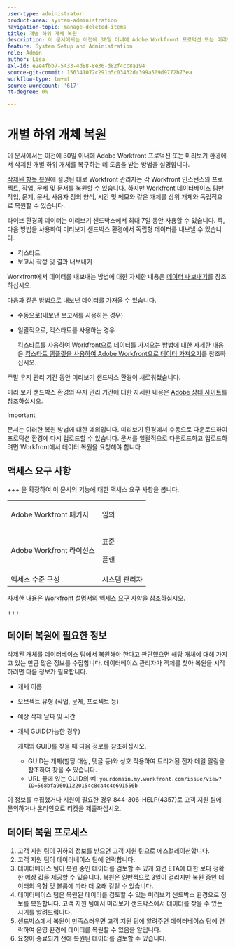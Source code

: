 ```yaml
---
user-type: administrator
product-area: system-administration
navigation-topic: manage-deleted-items
title: 개별 하위 개체 복원
description: 이 문서에서는 이전에 30일 이내에 Adobe Workfront 프로덕션 또는 미리보기 환경에서 삭제된 개별 하위 개체를 복구하는 데 도움을 받는 방법을 설명합니다.
feature: System Setup and Administration
role: Admin
author: Lisa
exl-id: e2e4fbb7-5433-4d88-8e36-d82f4cc8a194
source-git-commit: 156341072c291b5c03432da399a509d9772b73ea
workflow-type: tm+mt
source-wordcount: '617'
ht-degree: 0%

---
```


# 개별 하위 개체 복원

이 문서에서는 이전에 30일 이내에 Adobe Workfront 프로덕션 또는 미리보기 환경에서 삭제된 개별 하위 개체를 복구하는 데 도움을 받는 방법을 설명합니다.

[삭제된 항목 복원](../../../administration-and-setup/manage-workfront/manage-deleted-items/restore-deleted-items.md)에 설명된 대로 Workfront 관리자는 각 Workfront 인스턴스의 프로젝트, 작업, 문제 및 문서를 복원할 수 있습니다. 하지만 Workfront 데이터베이스 팀만 작업, 문제, 문서, 사용자 정의 양식, 시간 및 메모와 같은 개체를 상위 개체와 독립적으로 복원할 수 있습니다.

라이브 환경의 데이터는 미리보기 샌드박스에서 최대 7일 동안 사용할 수 있습니다. 즉, 다음 방법을 사용하여 미리보기 샌드박스 환경에서 독립형 데이터를 내보낼 수 있습니다.

* 킥스타트
* 보고서 작성 및 결과 내보내기

Workfront에서 데이터를 내보내는 방법에 대한 자세한 내용은 [데이터 내보내기](../../../reports-and-dashboards/reports/creating-and-managing-reports/export-data.md)를 참조하십시오.

다음과 같은 방법으로 내보낸 데이터를 가져올 수 있습니다.

* 수동으로(내보낸 보고서를 사용하는 경우)
* 일괄적으로, 킥스타트를 사용하는 경우

  킥스타트를 사용하여 Workfront으로 데이터를 가져오는 방법에 대한 자세한 내용은 [킥스타트 템플릿을 사용하여 Adobe Workfront으로 데이터 가져오기](../../../administration-and-setup/manage-workfront/using-kick-starts/import-data-via-kickstarts.md)를 참조하십시오.

주말 유지 관리 기간 동안 미리보기 샌드박스 환경이 새로워졌습니다.

미리 보기 샌드박스 환경의 유지 관리 기간에 대한 자세한 내용은 [Adobe 상태 사이트](https://status.adobe.com)를 참조하십시오.

>[!IMPORTANT]
>
>문서는 이러한 복원 방법에 대한 예외입니다. 미리보기 환경에서 수동으로 다운로드하여 프로덕션 환경에 다시 업로드할 수 있습니다. 문서를 일괄적으로 다운로드하고 업로드하려면 Workfront에서 데이터 복원을 요청해야 합니다.

## 액세스 요구 사항

+++ 을 확장하여 이 문서의 기능에 대한 액세스 요구 사항을 봅니다.

<table style="table-layout:auto"> 
 <col> 
 <col> 
 <tbody> 
  <tr> 
   <td>Adobe Workfront 패키지</td> 
   <td><p>임의</p></td> 
  </tr> 
  <tr> 
   <td>Adobe Workfront 라이선스</td> 
   <td><p>표준</p>
       <p>플랜</p></td>
  </tr> 
  <tr> 
   <td>액세스 수준 구성</td> 
   <td>시스템 관리자</td> 
  </tr> 
 </tbody> 
</table>

자세한 내용은 [Workfront 설명서의 액세스 요구 사항](/help/quicksilver/administration-and-setup/add-users/access-levels-and-object-permissions/access-level-requirements-in-documentation.md)을 참조하십시오.

+++

## 데이터 복원에 필요한 정보

삭제된 개체를 데이터베이스 팀에서 복원해야 한다고 판단했으면 해당 개체에 대해 가지고 있는 만큼 많은 정보를 수집합니다. 데이터베이스 관리자가 객체를 찾아 복원을 시작하려면 다음 정보가 필요합니다.

* 개체 이름
* 오브젝트 유형 (작업, 문제, 프로젝트 등)
* 예상 삭제 날짜 및 시간
* 개체 GUID(가능한 경우)

  개체의 GUID를 찾을 때 다음 정보를 참조하십시오.

   * GUID는 개체(할당 대상, 댓글 등)와 상호 작용하여 트리거된 전자 메일 알림을 참조하여 찾을 수 있습니다.
   * URL 끝에 있는 GUID의 예: `yourdomain.my.workfront.com/issue/view?ID=568bfa96011220154c8ca4c4e691556b`

이 정보를 수집했거나 지원이 필요한 경우 844-306-HELP(4357)로 고객 지원 팀에 문의하거나 온라인으로 티켓을 제출하십시오.

## 데이터 복원 프로세스

1. 고객 지원 팀이 귀하의 정보를 받으면 고객 지원 팀으로 에스컬레이션합니다.
1. 고객 지원 팀이 데이터베이스 팀에 연락합니다.
1. 데이터베이스 팀이 복원 중인 데이터를 검토할 수 있게 되면 ETA에 대한 보다 정확한 예상 값을 제공할 수 있습니다. 복원은 일반적으로 3일이 걸리지만 복원 중인 데이터의 유형 및 볼륨에 따라 더 오래 걸릴 수 있습니다.
1. 데이터베이스 팀은 복원된 데이터를 검토할 수 있는 미리보기 샌드박스 환경으로 정보를 복원합니다. 고객 지원 팀에서 미리보기 샌드박스에서 데이터를 찾을 수 있는 시기를 알려드립니다.
1. 샌드박스에서 복원이 만족스러우면 고객 지원 팀에 알려주면 데이터베이스 팀에 연락하여 운영 환경에 데이터를 복원할 수 있음을 알립니다.
1. 요청이 종료되기 전에 복원된 데이터를 검토할 수 있습니다.
